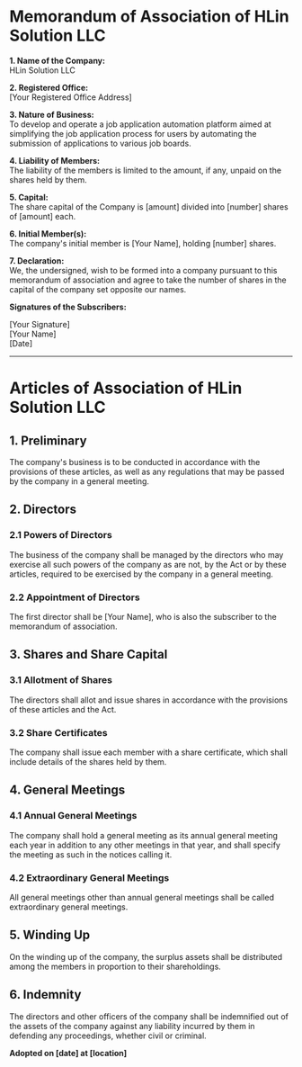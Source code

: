 
# Memorandum of Association of HLin Solution LLC

**1. Name of the Company:**  
HLin Solution LLC

**2. Registered Office:**  
[Your Registered Office Address]

**3. Nature of Business:**  
To develop and operate a job application automation platform aimed at simplifying the job application process for users by automating the submission of applications to various job boards.

**4. Liability of Members:**  
The liability of the members is limited to the amount, if any, unpaid on the shares held by them.

**5. Capital:**  
The share capital of the Company is [amount] divided into [number] shares of [amount] each.

**6. Initial Member(s):**  
The company's initial member is [Your Name], holding [number] shares.

**7. Declaration:**  
We, the undersigned, wish to be formed into a company pursuant to this memorandum of association and agree to take the number of shares in the capital of the company set opposite our names.

**Signatures of the Subscribers:**

[Your Signature]  
[Your Name]  
[Date]

---

# Articles of Association of HLin Solution LLC

## 1. Preliminary

The company's business is to be conducted in accordance with the provisions of these articles, as well as any regulations that may be passed by the company in a general meeting.

## 2. Directors

### 2.1 Powers of Directors
The business of the company shall be managed by the directors who may exercise all such powers of the company as are not, by the Act or by these articles, required to be exercised by the company in a general meeting.

### 2.2 Appointment of Directors
The first director shall be [Your Name], who is also the subscriber to the memorandum of association.

## 3. Shares and Share Capital

### 3.1 Allotment of Shares
The directors shall allot and issue shares in accordance with the provisions of these articles and the Act.

### 3.2 Share Certificates
The company shall issue each member with a share certificate, which shall include details of the shares held by them.

## 4. General Meetings

### 4.1 Annual General Meetings
The company shall hold a general meeting as its annual general meeting each year in addition to any other meetings in that year, and shall specify the meeting as such in the notices calling it.

### 4.2 Extraordinary General Meetings
All general meetings other than annual general meetings shall be called extraordinary general meetings.

## 5. Winding Up
On the winding up of the company, the surplus assets shall be distributed among the members in proportion to their shareholdings.

## 6. Indemnity
The directors and other officers of the company shall be indemnified out of the assets of the company against any liability incurred by them in defending any proceedings, whether civil or criminal.

**Adopted on [date] at [location]**
